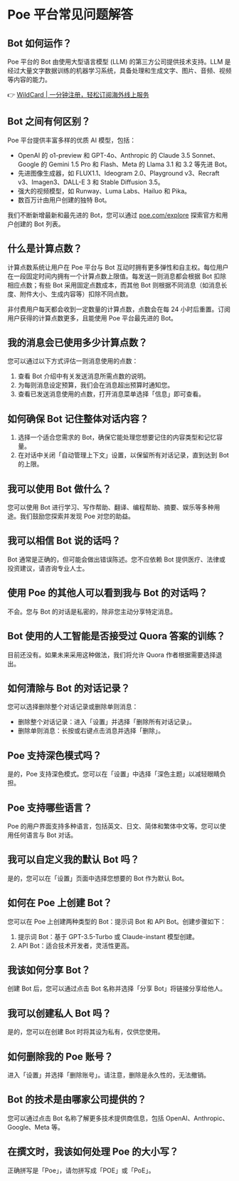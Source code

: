 # Poe 平台常见问题解答

## Bot 如何运作？
Poe 平台的 Bot 由使用大型语言模型 (LLM) 的第三方公司提供技术支持。LLM 是经过大量文字数据训练的机器学习系统，具备处理和生成文字、图片、音频、视频等内容的能力。

👉 [WildCard | 一分钟注册，轻松订阅海外线上服务](https://bbtdd.com/WildCard)

## Bot 之间有何区别？
Poe 平台提供丰富多样的优质 AI 模型，包括：
- OpenAI 的 o1-preview 和 GPT-4o、Anthropic 的 Claude 3.5 Sonnet、Google 的 Gemini 1.5 Pro 和 Flash、Meta 的 Llama 3.1 和 3.2 等先进 Bot。
- 先进图像生成器，如 FLUX1.1、Ideogram 2.0、Playground v3、Recraft v3、Imagen3、DALL-E 3 和 Stable Diffusion 3.5。
- 强大的视频模型，如 Runway、Luma Labs、Hailuo 和 Pika。
- 数百万计由用户创建的独特 Bot。

我们不断新增最新和最先进的 Bot，您可以通过 [poe.com/explore](http://poe.com/explore) 探索官方和用户创建的 Bot 列表。

## 什么是计算点数？
计算点数系统让用户在 Poe 平台与 Bot 互动时拥有更多弹性和自主权。每位用户在一段固定时间内拥有一个计算点数上限值。每发送一则消息都会根据 Bot 扣除相应点数；有些 Bot 采用固定点数成本，而其他 Bot 则根据不同消息（如消息长度、附件大小、生成内容等）扣除不同点数。

非付费用户每天都会收到一定数量的计算点数，点数会在每 24 小时后重置。订阅用户获得的计算点数更多，且能使用 Poe 平台最先进的 Bot。

## 我的消息会已使用多少计算点数？
您可以通过以下方式评估一则消息使用的点数：
1. 查看 Bot 介绍中有关发送消息所需点数的说明。
2. 为每则消息设定预算，我们会在消息超出预算时通知您。
3. 查看已发送消息使用的点数，打开消息菜单选择「信息」即可查看。

## 如何确保 Bot 记住整体对话内容？
1. 选择一个适合您需求的 Bot，确保它能处理您想要记住的内容类型和记忆容量。
2. 在对话中关闭「自动管理上下文」设置，以保留所有对话记录，直到达到 Bot 的上限。

## 我可以使用 Bot 做什么？
您可以使用 Bot 进行学习、写作帮助、翻译、编程帮助、摘要、娱乐等多种用途。我们鼓励您探索并发现 Poe 对您的助益。

## 我可以相信 Bot 说的话吗？
Bot 通常是正确的，但可能会做出错误陈述。您不应依赖 Bot 提供医疗、法律或投资建议，请咨询专业人士。

## 使用 Poe 的其他人可以看到我与 Bot 的对话吗？
不会。您与 Bot 的对话是私密的，除非您主动分享特定消息。

## Bot 使用的人工智能是否接受过 Quora 答案的训练？
目前还没有。如果未来采用这种做法，我们将允许 Quora 作者根据需要选择退出。

## 如何清除与 Bot 的对话记录？
您可以选择删除整个对话记录或删除单则消息：
- 删除整个对话记录：进入「设置」并选择「删除所有对话记录」。
- 删除单则消息：长按或右键点击消息并选择「删除」。

## Poe 支持深色模式吗？
是的，Poe 支持深色模式。您可以在「设置」中选择「深色主题」以减轻眼睛负担。

## Poe 支持哪些语言？
Poe 的用户界面支持多种语言，包括英文、日文、简体和繁体中文等。您可以使用任何语言与 Bot 对话。

## 我可以自定义我的默认 Bot 吗？
是的，您可以在「设置」页面中选择您想要的 Bot 作为默认 Bot。

## 如何在 Poe 上创建 Bot？
您可以在 Poe 上创建两种类型的 Bot：提示词 Bot 和 API Bot。创建步骤如下：
1. 提示词 Bot：基于 GPT-3.5-Turbo 或 Claude-instant 模型创建。
2. API Bot：适合技术开发者，灵活性更高。

## 我该如何分享 Bot？
创建 Bot 后，您可以通过点击 Bot 名称并选择「分享 Bot」将链接分享给他人。

## 我可以创建私人 Bot 吗？
是的，您可以在创建 Bot 时将其设为私有，仅供您使用。

## 如何删除我的 Poe 账号？
进入「设置」并选择「删除账号」。请注意，删除是永久性的，无法撤销。

## Bot 的技术是由哪家公司提供的？
您可以通过点击 Bot 名称了解更多技术提供商信息，包括 OpenAI、Anthropic、Google、Meta 等。

## 在撰文时，我该如何处理 Poe 的大小写？
正确拼写是「Poe」，请勿拼写成「POE」或「PoE」。